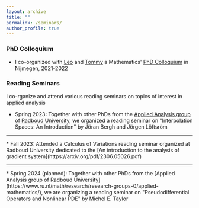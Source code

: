 ```yaml
---
layout: archive
title: ""
permalink: /seminars/
author_profile: true
---
```

### PhD Colloquium
* I co-organized with [Leo](https://www.researchgate.net/profile/Leonardo-Garcia-Heveling) and [Tommy](https://tlundemo.com) a Mathematics' [PhD Colloquium](https://tlundemo.com/phdcolloquium.html) in Nijmegen, 2021-2022

### Reading Seminars
I co-rganize and attend various reading seminars on topics of interest in applied analysis

* Spring 2023: Together with other PhDs from the [Applied Analysis group of Radboud University](https://www.ru.nl/math/research/research-groups-0/applied-mathematics/), we organized a reading seminar on "Interpolation Spaces: An Introduction" by J&ouml;ran Bergh and J&ouml;rgen L&ouml;ftsr&ouml;m 
<hr>
* Fall 2023: Attended a Calculus of Variations reading seminar organized at Radboud University dedicated to the [An introduction to the analysis of gradient system](https://arxiv.org/pdf/2306.05026.pdf)
<hr>
* Spring 2024 (planned): Together with other PhDs from the [Applied Analysis group of Radboud University](https://www.ru.nl/math/research/research-groups-0/applied-mathematics/), we are organizing a reading seminar on "Pseudodifferential Operators and Nonlinear PDE" by Michel E. Taylor
